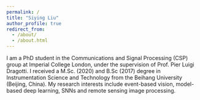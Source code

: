 ```yaml
---
permalink: /
title: "Siying Liu"
author_profile: true
redirect_from: 
  - /about/
  - /about.html
---
```


I am a PhD student in the Communications and Signal Processing (CSP) group at Imperial College London, under the supervision of Prof. Pier Luigi Dragotti. I received a M.Sc. (2020) and B.Sc (2017) degree in Instrumentation Science and Technology from the Beihang University (Beijing, China). My research interests include event-based vision, model-based deep learning, SNNs and remote sensing image processing.
